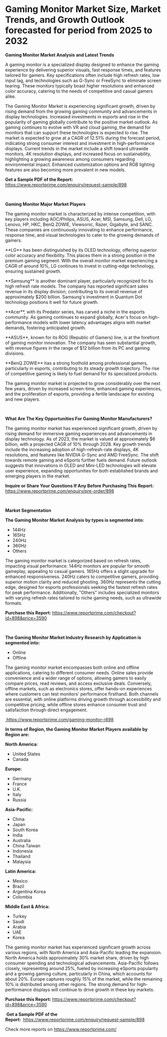 <p><h1>Gaming Monitor Market Size, Market Trends, and Growth Outlook forecasted for period from 2025 to 2032</h1></p><p><strong>Gaming Monitor Market Analysis and Latest Trends</strong></p>
<p><p>A gaming monitor is a specialized display designed to enhance the gaming experience by delivering superior visuals, fast response times, and features tailored for gamers. Key specifications often include high refresh rates, low input lag, and technologies such as G-Sync or FreeSync to eliminate screen tearing. These monitors typically boast higher resolutions and enhanced color accuracy, catering to the needs of competitive and casual gamers alike.</p><p>The Gaming Monitor Market is experiencing significant growth, driven by rising demand from the growing gaming community and advancements in display technologies. Increased investments in esports and rise in the popularity of gaming globally contribute to the positive market outlook. As gaming continues to evolve with VR and cloud gaming, the demand for monitors that can support these technologies is expected to rise. The market is expected to grow at a CAGR of 12.51% during the forecast period, indicating strong consumer interest and investment in high-performance displays. Current trends in the market include a shift toward ultrawide monitors, 4K resolution displays, and increased focus on sustainability, highlighting a growing awareness among consumers regarding environmental impact. Enhanced customization options and RGB lighting features are also becoming more prevalent in new models.</p></p>
<p><strong>Get a Sample PDF of the Report:&nbsp;</strong> <a href="https://www.reportprime.com/enquiry/request-sample/898?utm_campaign=3568&utm_medium=2&utm_source=Github&utm_content=ia&utm_term=18032025&utm_id=gaming-monitor">https://www.reportprime.com/enquiry/request-sample/898</a></p>
<p>&nbsp;</p>
<p><strong>Gaming Monitor Major Market Players</strong></p>
<p><p>The gaming monitor market is characterized by intense competition, with key players including AOC/Philips, ASUS, Acer, MSI, Samsung, Dell, LG, Lenovo, HP, HKC, BenQ ZOWIE, Viewsonic, Razer, Gigabyte, and SANC. These companies are continuously innovating to enhance performance, response time, and visual technologies to cater to the growing demands of gamers.</p><p>**LG** has been distinguished by its OLED technology, offering superior color accuracy and flexibility. This places them in a strong position in the premium gaming segment. With the overall monitor market experiencing a CAGR of around 10%, LG continues to invest in cutting-edge technology, ensuring sustained growth.</p><p>**Samsung** is another dominant player, particularly recognized for its high refresh rate models. The company has reported significant sales revenue in its display division, contributing to its overall revenue of approximately $200 billion. Samsung's investment in Quantum Dot technology positions it well for future growth.</p><p>**Acer**, with its Predator series, has carved a niche in the esports community. As gaming continues to expand globally, Acer's focus on high-performance models with lower latency advantages aligns with market demands, fostering anticipated growth.</p><p>**ASUS**, known for its ROG (Republic of Gamers) line, is at the forefront of gaming monitor innovation. The company has seen substantial growth, with revenue figures in the range of $12 billion from its PC and gaming divisions.</p><p>**BenQ ZOWIE** has a strong foothold among professional gamers, particularly in esports, contributing to its steady growth trajectory. The rise of competitive gaming is likely to fuel demand for its specialized products.</p><p>The gaming monitor market is projected to grow considerably over the next few years, driven by increased screen-time, enhanced gaming experiences, and the proliferation of esports, providing a fertile landscape for existing and new players.</p></p>
<p>&nbsp;</p>
<p><strong>What Are The Key Opportunities For Gaming Monitor Manufacturers?</strong></p>
<p><p>The gaming monitor market has experienced significant growth, driven by rising demand for immersive gaming experiences and advancements in display technology. As of 2023, the market is valued at approximately $6 billion, with a projected CAGR of 10% through 2028. Key growth trends include the increasing adoption of high-refresh-rate displays, 4K resolutions, and features like NVIDIA G-Sync and AMD FreeSync. The shift towards remote gaming and eSports further fuels demand. Future outlook suggests that innovations in OLED and Mini-LED technologies will elevate user experience, expanding opportunities for both established brands and emerging players in the market.</p></p>
<p><strong>Inquire or Share Your Questions If Any Before Purchasing This Report:</strong> <a href="https://www.reportprime.com/enquiry/pre-order/898?utm_campaign=3568&utm_medium=2&utm_source=Github&utm_content=ia&utm_term=18032025&utm_id=gaming-monitor">https://www.reportprime.com/enquiry/pre-order/898</a></p>
<p>&nbsp;</p>
<p><strong>Market Segmentation</strong></p>
<p><strong>The Gaming Monitor Market Analysis by types is segmented into:</strong></p>
<p><ul><li>144Hz</li><li>165Hz</li><li>240Hz</li><li>360Hz</li><li>Others</li></ul></p>
<p><p>The gaming monitor market is categorized based on refresh rates, impacting visual performance. 144Hz monitors are popular for smooth gameplay, appealing to casual gamers. 165Hz offers a slight upgrade for enhanced responsiveness. 240Hz caters to competitive gamers, providing superior motion clarity and reduced ghosting. 360Hz represents the cutting edge, designed for esports professionals seeking the fastest refresh rates for peak performance. Additionally, "Others" includes specialized monitors with varying refresh rates tailored to niche gaming needs, such as ultrawide formats.</p></p>
<p><strong>Purchase this Report:&nbsp;</strong><a href="https://www.reportprime.com/checkout?id=898&price=3590&utm_campaign=3568&utm_medium=2&utm_source=Github&utm_content=ia&utm_term=18032025&utm_id=gaming-monitor">https://www.reportprime.com/checkout?id=898&price=3590</a></p>
<p>&nbsp;</p>
<p><strong>The Gaming Monitor Market Industry Research by Application is segmented into:</strong></p>
<p><ul><li>Online</li><li>Offline</li></ul></p>
<p><p>The gaming monitor market encompasses both online and offline applications, catering to different consumer needs. Online sales provide convenience and a wider range of options, allowing gamers to easily compare prices, read reviews, and access exclusive deals. Conversely, offline markets, such as electronics stores, offer hands-on experiences where customers can test monitors' performance firsthand. Both channels are essential, with online platforms driving growth through accessibility and competitive pricing, while offline stores enhance consumer trust and satisfaction through direct engagement.</p></p>
<p><a href="https://www.reportprime.com/gaming-monitor-r898?utm_campaign=3568&utm_medium=2&utm_source=Github&utm_content=ia&utm_term=18032025&utm_id=gaming-monitor">&nbsp;https://www.reportprime.com/gaming-monitor-r898</a></p>
<p><strong>In terms of Region, the Gaming Monitor Market Players available by Region are:</strong></p>
<p>
    <p> <strong> North America: </strong>
        <ul>
            <li>United States</li>
            <li>Canada</li>
        </ul>
        </p> 
    <p> <strong> Europe: </strong>
        <ul>
            <li>Germany</li>
            <li>France</li>
            <li>U.K.</li>
            <li>Italy</li>
            <li>Russia</li>
        </ul>
        </p> 
    <p> <strong> Asia-Pacific: </strong>
        <ul>
            <li>China</li>
            <li>Japan</li>
            <li>South Korea</li>
            <li>India</li>
            <li>Australia</li>
            <li>China Taiwan</li>
            <li>Indonesia</li>
            <li>Thailand</li>
            <li>Malaysia</li>
        </ul>
        </p> 
    <p> <strong> Latin America: </strong>
        <ul>
            <li>Mexico</li>
            <li>Brazil</li>
            <li>Argentina Korea</li>
            <li>Colombia</li>
        </ul>
        </p> 
    <p> <strong> Middle East & Africa: </strong>
        <ul>
            <li>Turkey</li>
            <li>Saudi</li>
            <li>Arabia</li>
            <li>UAE</li>
            <li>Korea</li>
        </ul>
    </p>
    </p>
<p><p>The gaming monitor market has experienced significant growth across various regions, with North America and Asia-Pacific leading the expansion. North America holds approximately 30% market share, driven by high consumer spending and technological advancements. Asia-Pacific follows closely, representing around 25%, fueled by increasing eSports popularity and a growing gaming culture, particularly in China, which accounts for about 20%. Europe captures roughly 15% of the market, while the remaining 10% is distributed among other regions. The strong demand for high-performance displays will continue to drive growth in these key markets.</p></p>
<p><strong>Purchase this Report: </strong><a href="https://www.reportprime.com/checkout?id=898&price=3590&utm_campaign=3568&utm_medium=2&utm_source=Github&utm_content=ia&utm_term=18032025&utm_id=gaming-monitor">https://www.reportprime.com/checkout?id=898&price=3590</a></p>
<p>&nbsp;<strong>Get a Sample PDF of the Report:&nbsp;&nbsp;</strong><a href="https://www.reportprime.com/enquiry/request-sample/898?utm_campaign=3568&utm_medium=2&utm_source=Github&utm_content=ia&utm_term=18032025&utm_id=gaming-monitor">https://www.reportprime.com/enquiry/request-sample/898</a></p>
<p><strong></strong></p>
<p>Check more reports on <a href="https://www.reportprime.com/?utm_campaign=3568&utm_medium=2&utm_source=Github&utm_content=ia&utm_term=18032025&utm_id=gaming-monitor">https://www.reportprime.com/</a></p>
